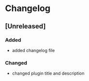 # Changelog

## [Unreleased]
### Added
- added changelog file

### Changed
- changed plugin title and description
